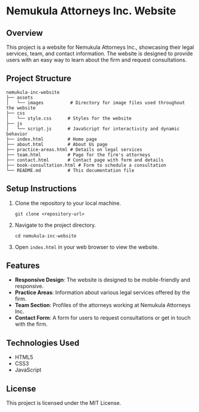 # Nemukula Attorneys Inc. Website

## Overview
This project is a website for Nemukula Attorneys Inc., showcasing their legal services, team, and contact information. The website is designed to provide users with an easy way to learn about the firm and request consultations.

## Project Structure
```
nemukula-inc-website
├── assets
│   └── images          # Directory for image files used throughout the website
├── css
│   └── style.css      # Styles for the website
├── js
│   └── script.js      # JavaScript for interactivity and dynamic behavior
├── index.html         # Home page
├── about.html         # About Us page
├── practice-areas.html # Details on legal services
├── team.html          # Page for the firm's attorneys
├── contact.html       # Contact page with form and details
├── book-consultation.html # Form to schedule a consultation
└── README.md          # This documentation file
```

## Setup Instructions
1. Clone the repository to your local machine.
   ```
   git clone <repository-url>
   ```
2. Navigate to the project directory.
   ```
   cd nemukula-inc-website
   ```
3. Open `index.html` in your web browser to view the website.

## Features
- **Responsive Design**: The website is designed to be mobile-friendly and responsive.
- **Practice Areas**: Information about various legal services offered by the firm.
- **Team Section**: Profiles of the attorneys working at Nemukula Attorneys Inc.
- **Contact Form**: A form for users to request consultations or get in touch with the firm.

## Technologies Used
- HTML5
- CSS3
- JavaScript

## License
This project is licensed under the MIT License.